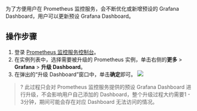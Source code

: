 为了方便用户在 Prometheus 监控服务，会不断优化或新增预设的 Grafana Dashboard，用户可以更新预设 Grafana Dashboard。

## 操作步骤

1. 登录 [ Prometheus 监控服务控制台](https://console.cloud.tencent.com/monitor/prometheus)。
2. 在实例列表中，选择需要被升级的 Prometheus 实例，单击右侧的**更多** > **Grafana** > **升级 Dashboard**。
3. 在弹出的“升级 Dashboard”窗口中，单击**确定**即可。
![](https://main.qcloudimg.com/raw/08185c2ceb31e23d1243bfea30171d90.png)
>? 此过程只会对 Prometheus 监控服务提供的预设 Grafana Dashboard 进行升级，不会影响用户自己添加的 Dashboard，整个升级过程大约需要1 - 3分钟，期间可能会存在对应 Dashboard 无法访问的情况。
